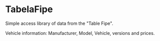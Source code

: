 # TabelaFipe

Simple access library of data from the "Table Fipe".

Vehicle information: Manufacturer, Model, Vehicle, versions and prices.

